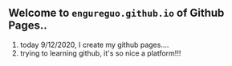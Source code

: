 ## Welcome to `engureguo.github.io` of Github Pages..

1. today 9/12/2020, I create my github pages....
2. trying to learning github, it's so nice a platform!!!

